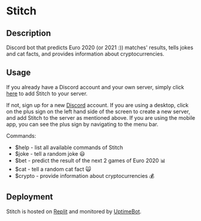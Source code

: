 # Stitch
## Description
Discord bot that predicts Euro 2020 (or 2021 :)) matches' results, tells jokes and cat facts, and provides information about cryptocurrencies.

## Usage
If you already have a Discord account and your own server, simply click [here](https://discord.com/oauth2/authorize?client_id=855056579598352414&permissions=0&scope=bot)
to add Stitch to your server.

If not, sign up for a new [Discord](https://discord.com/) account. If you are using a desktop, click on the plus sign on the left hand side of the screen to create a new server, and add Stitch to the server as mentioned above. If you are using the mobile app, you can see the plus sign by navigating to the menu bar.

Commands:
* $help - list all available commands of Stitch
* $joke - tell a random joke :smiley:
* $bet - predict the result of the next 2 games of Euro 2020 :bar_chart:
* $cat - tell a random cat fact :scream_cat:
* $crypto - provide information about cryptocurrencies :moneybag:

  

## Deployment
Stitch is hosted on [Replit](https://replit.com/) and monitored by [UptimeBot](https://uptimerobot.com/).
